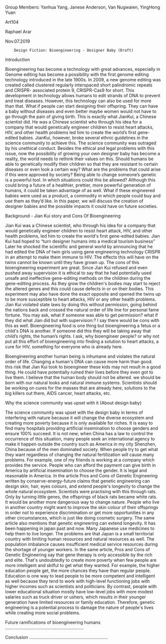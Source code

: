 Group Members: Yanhua Yang, Janese Anderson, Van Nugwaien, YingHong Yuan

Art104

Raphael Arar

Nov.07.2019
				
        Design Fiction: Bioengineering - Designer Baby (Draft)

Introduction

Bioengineering has become a technology with great advances, especially in Genome editing has become a possibility with the first genome editing technology introduced in the late 1900s. In 2009, a new genome editing was created called clustered regularly interspaced short palindromic repeats and CRISPR- associated protein 9, CRISPR-Cas9 for short. This development in technology allows humans to edit strands of DNA to prevent and treat diseases. However, this technology can also be used for more than that. What if people can start designing their offspring. They can have a baby without diseases and even better maybe women would not have to go through the pain of giving birth. This is exactly what JianKui, a Chinese scientist did. He was a Chinese scientist who through his idea for a company that would genetically engineer children to resist heart attacks, HIV, and other health problems led him to create the world’s first gene-edited babies. JianKui, however, broke several ethnic guidelines in the science community to achieve this. The science community was outraged by his unethical conduct. Besides the ethical and legal problems with this issue, now the possibility of growing your own designer baby has become a reality, the world needs to rethink their values on this. Should humans be able to genetically modify their children so that they are resistant to certain diseases or even look a certain way? What are the problems that could arise if this were approved by society? Being able to change someone’s genetic is a powerful tool. In which situations could this be allowed? Although this could bring a future of a healthier, prettier, more powerful generation of humans, it could be taken advantage of as well. What if these engineered babies were used as a product, a commodity in which people could buy and use them as they’d like. In this paper, we will discuss the creation of designer babies and the possible impacts it could have on future societies. 

Background - Jian Kui story and Cons Of Bioengineering

Jian Kui was a Chinese scientist, who through his idea for a company that would genetically engineer children to resist heart attack, HIV, and other health problems, led him to create the world's first gene-edited babies. Jian Kui had hoped to “turn designer humans into a medical tourism business” Later he shocked the scientific and general world by announcing that he had edited the DNA of twin girls using gene engineering technology CRISPR  in an attempt to make them immune to HIV. The effects this will have on the twins cannot be known until they have grown up. The cons of this bioengineering experiment are great.  Since Jian Kui refused and even pushed away supervision it is ethical to say that he had potentially used unsafe and ineffective gene-editing methods on the children during the gene-editing process. As they grow the children's bodies may start to reject the altered genes and this could cause defects in or on their bodies. This experiment may also have done the exact opposite and opened the twins up to be more susceptible to heart attacks, HIV or any other health problems. Jian Kui violated state laws by doing this without permission, going behind the nations back and crossed the natural order of life line for personal fame fortune. You may ask, what if someone was able to get permission? what if they did what Jian did but with supervision:? I say there would be cons with this as well. Bioengineering food is one thing but bioengineering a fetus or a child's DNA is another. If someone did this they will be taking away that child’s rights,  the human’s rights. I ask, why bioengineer people? or why not put all this effort of bioengineering into finding a solution to heart attacks, a cure for HIV, something for everyone who is already here.

Bioengineering another human being is inhumane and violates the natural order of life.  Changing a human's DNA can cause more harm than good.  this risk that Jian Kui took to bioengineer these kids may not result in a good thing. He could have potentially ruined their lives before they even got to live them.  I believe that the human body should not be altered. we should be born with our natural looks and natural immune systems. Scientists should be working on cures for the masses that are already here,  solutions to the big killers out there, AIDS cancer, heart attacks, etc.

Why the science community was upset with it (About design baby)

The science community was upset with the design baby in terms of interfering with nature because it will change the  diverse ecosystem and creating more poverty because it is only available for riches. It is easy to find many hospitals providing artificial insemination to choose genders and ensure 100% succeed. It is not new; when China has a law to control the occurrence of this situation, many people seek an international agency to make it happen outside the country such as America in my city Shenzhen, China because of the men dominated society. When people try to get what they want regardless of changing the natural fertilization will cause many problems. For example, one of my friends is working at a company which provides the service. People who can afford the payment can give birth in America by artificial insemination to choose the gender. It is legal and reasonable in America. In the article Pros and Cons of Genetic Engineering written by conserve-energy-future claims that genetic engineering can design skin, hair, eyes colours, and extend people's longevity to change the whole natural ecosystem. Scientists were practising with this through rats. Only by turning little genes, the offsprings of black rats became white rats. It would be another more dangerous way to change nature. People who live in another country might want to improve the skin colour of their offsprings in order not to experience discrimination or get more opportunities in any other circumstances, which is just like doing cosmetic surgery. The same article also mentions that genetic engineering can extend longevity. It has been happening in japan past and now. Many Japanese use medicines to help them to live longer. The problems are that Japan is a small territorial country with limiting human resources and natural resources as well. The population imbalance causes insufficient medical service resources during the shortage of younger workers. In the same article, Pros and Cons of Genetic Engineering say that gene therapy is only accessible by the rich and elite. That's undoubtedly to create more poverty when few people are more intelligent and skilful to get what they wanted. For example, the higher education people get, the more chances they have than regular people. Education is one way to lead people to be more competent and intelligent as well because they tend to work with high-level functioning jobs with higher incomes such as scientists and politicians. By contrast, people with lower educational situation mostly have low-level jobs with more modest salaries such as truck driver or ushers, which results in their younger generation have limited resources or family education. Therefore, genetic engineering is a potential process to damage the nature of people's lives while creating more social problems.


Future ramifications of bioengineering humans
………………………………………………………


Conclusion
……………………………………………………...
